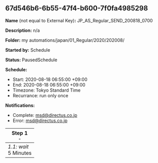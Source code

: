 ## 67d546b6-6b55-47f4-b600-7f0fa4985298

**Name** (not equal to External Key)**:** JP_AS_Regular_SEND_200818_0700

**Description:** n/a

**Folder:** my automations/japan/01_Regular/2020/202008/

**Started by:** Schedule

**Status:** PausedSchedule

**Schedule:**

* Start: 2020-08-18 06:55:00 +09:00
* End: 2020-08-18 06:55:00 +09:00
* Timezone: Tokyo Standard Time
* Recurrance: run only once

**Notifications:**

* Complete: msd@directus.co.jp
* Error: msd@directus.co.jp

| Step 1<br>_<small>-</small>_ |
| --- |
| _1.1: wait_<br>5 Minutes |

